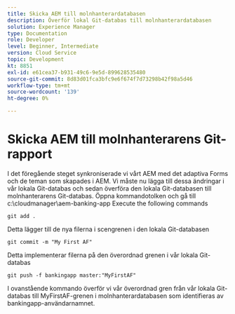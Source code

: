```yaml
---
title: Skicka AEM till molnhanterardatabasen
description: Överför lokal Git-databas till molnhanterardatabasen
solution: Experience Manager
type: Documentation
role: Developer
level: Beginner, Intermediate
version: Cloud Service
topic: Development
kt: 8851
exl-id: e61cea37-b931-49c6-9e5d-899628535480
source-git-commit: 8d83d01fca3bfc9e6f674f7d73298b42f98a5d46
workflow-type: tm+mt
source-wordcount: '139'
ht-degree: 0%

---
```


# Skicka AEM till molnhanterarens Git-rapport

I det föregående steget synkroniserade vi vårt AEM med det adaptiva Forms och de teman som skapades i AEM.
Vi måste nu lägga till dessa ändringar i vår lokala Git-databas och sedan överföra den lokala Git-databasen till molnhanterarens Git-databas.
Öppna kommandotolken och gå till c:\cloudmanager\aem-banking-app Execute the following commands

```
git add .
```

Detta lägger till de nya filerna i scengrenen i den lokala Git-databasen

```
git commit -m "My First AF"
```

Detta implementerar filerna på den överordnad grenen i vår lokala Git-databas

```
git push -f bankingapp master:"MyFirstAF"
```

I ovanstående kommando överför vi vår överordnad gren från vår lokala Git-databas till MyFirstAF-grenen i molnhanterardatabasen som identifieras av bankingapp-användarnamnet.
